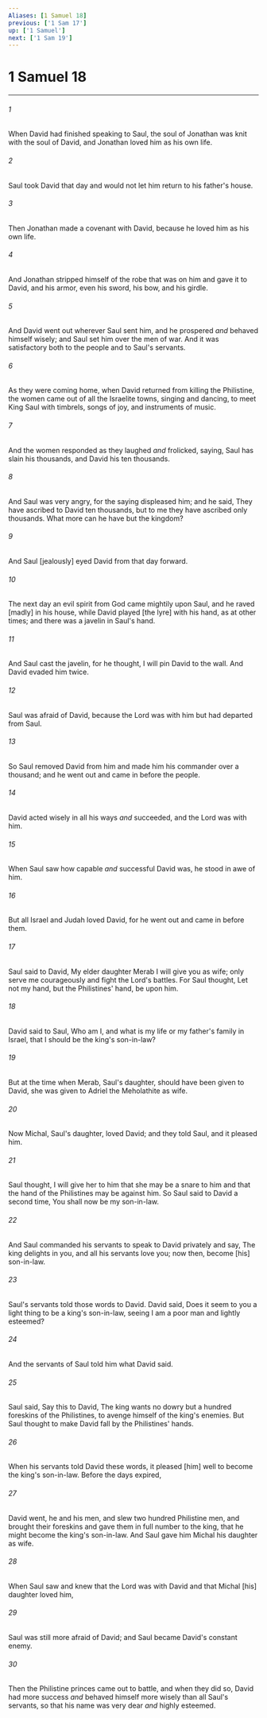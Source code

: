 ```yaml
---
Aliases: [1 Samuel 18]
previous: ['1 Sam 17']
up: ['1 Samuel']
next: ['1 Sam 19']
---
```

# 1 Samuel 18

***














###### 1 






When David had finished speaking to Saul, the soul of Jonathan was knit with the soul of David, and Jonathan loved him as his own life. 













###### 2 






Saul took David that day and would not let him return to his father's house. 













###### 3 






Then Jonathan made a covenant with David, because he loved him as his own life. 













###### 4 






And Jonathan stripped himself of the robe that was on him and gave it to David, and his armor, even his sword, his bow, and his girdle. 













###### 5 






And David went out wherever Saul sent him, and he prospered _and_ behaved himself wisely; and Saul set him over the men of war. And it was satisfactory both to the people and to Saul's servants. 













###### 6 






As they were coming home, when David returned from killing the Philistine, the women came out of all the Israelite towns, singing and dancing, to meet King Saul with timbrels, songs of joy, and instruments of music. 













###### 7 






And the women responded as they laughed _and_ frolicked, saying, Saul has slain his thousands, and David his ten thousands. 













###### 8 






And Saul was very angry, for the saying displeased him; and he said, They have ascribed to David ten thousands, but to me they have ascribed only thousands. What more can he have but the kingdom? 













###### 9 






And Saul [jealously] eyed David from that day forward. 













###### 10 






The next day an evil spirit from God came mightily upon Saul, and he raved [madly] in his house, while David played [the lyre] with his hand, as at other times; and there was a javelin in Saul's hand. 













###### 11 






And Saul cast the javelin, for he thought, I will pin David to the wall. And David evaded him twice. 













###### 12 






Saul was afraid of David, because the Lord was with him but had departed from Saul. 













###### 13 






So Saul removed David from him and made him his commander over a thousand; and he went out and came in before the people. 













###### 14 






David acted wisely in all his ways _and_ succeeded, and the Lord was with him. 













###### 15 






When Saul saw how capable _and_ successful David was, he stood in awe of him. 













###### 16 






But all Israel and Judah loved David, for he went out and came in before them. 













###### 17 






Saul said to David, My elder daughter Merab I will give you as wife; only serve me courageously and fight the Lord's battles. For Saul thought, Let not my hand, but the Philistines' hand, be upon him. 













###### 18 






David said to Saul, Who am I, and what is my life or my father's family in Israel, that I should be the king's son-in-law? 













###### 19 






But at the time when Merab, Saul's daughter, should have been given to David, she was given to Adriel the Meholathite as wife. 













###### 20 






Now Michal, Saul's daughter, loved David; and they told Saul, and it pleased him. 













###### 21 






Saul thought, I will give her to him that she may be a snare to him and that the hand of the Philistines may be against him. So Saul said to David a second time, You shall now be my son-in-law. 













###### 22 






And Saul commanded his servants to speak to David privately and say, The king delights in you, and all his servants love you; now then, become [his] son-in-law. 













###### 23 






Saul's servants told those words to David. David said, Does it seem to you a light thing to be a king's son-in-law, seeing I am a poor man and lightly esteemed? 













###### 24 






And the servants of Saul told him what David said. 













###### 25 






Saul said, Say this to David, The king wants no dowry but a hundred foreskins of the Philistines, to avenge himself of the king's enemies. But Saul thought to make David fall by the Philistines' hands. 













###### 26 






When his servants told David these words, it pleased [him] well to become the king's son-in-law. Before the days expired, 













###### 27 






David went, he and his men, and slew two hundred Philistine men, and brought their foreskins and gave them in full number to the king, that he might become the king's son-in-law. And Saul gave him Michal his daughter as wife. 













###### 28 






When Saul saw and knew that the Lord was with David and that Michal [his] daughter loved him, 













###### 29 






Saul was still more afraid of David; and Saul became David's constant enemy. 













###### 30 






Then the Philistine princes came out to battle, and when they did so, David had more success _and_ behaved himself more wisely than all Saul's servants, so that his name was very dear _and_ highly esteemed.
